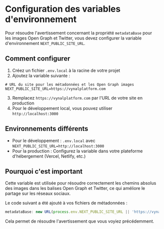 # Configuration des variables d'environnement

Pour résoudre l'avertissement concernant la propriété `metadataBase` pour les images Open Graph et Twitter, vous devez configurer la variable d'environnement `NEXT_PUBLIC_SITE_URL`.

## Comment configurer

1. Créez un fichier `.env.local` à la racine de votre projet
2. Ajoutez la variable suivante :

```
# URL du site pour les métadonnées et les Open Graph images
NEXT_PUBLIC_SITE_URL=https://vynalplatform.com
```

3. Remplacez `https://vynalplatform.com` par l'URL de votre site en production
4. Pour le développement local, vous pouvez utiliser `http://localhost:3000`

## Environnements différents

- Pour le développement : `.env.local` avec `NEXT_PUBLIC_SITE_URL=http://localhost:3000`
- Pour la production : Configurez la variable dans votre plateforme d'hébergement (Vercel, Netlify, etc.)

## Pourquoi c'est important

Cette variable est utilisée pour résoudre correctement les chemins absolus des images dans les balises Open Graph et Twitter, ce qui améliore le partage sur les réseaux sociaux.

Le code suivant a été ajouté à vos fichiers de métadonnées :

```typescript
metadataBase: new URL(process.env.NEXT_PUBLIC_SITE_URL || 'https://vynalplatform.com'),
```

Cela permet de résoudre l'avertissement que vous voyiez précédemment. 